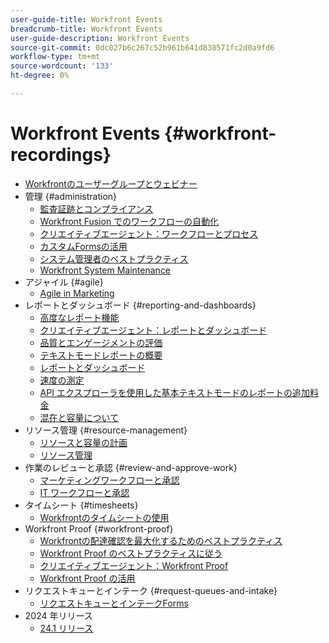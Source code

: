 ```yaml
---
user-guide-title: Workfront Events
breadcrumb-title: Workfront Events
user-guide-description: Workfront Events
source-git-commit: 0dc027b6c267c52b961b641d838571fc2d0a9fd6
workflow-type: tm+mt
source-wordcount: '133'
ht-degree: 0%

---
```



# Workfront Events {#workfront-recordings}

+ [Workfrontのユーザーグループとウェビナー](overview.md)
+ 管理 {#administration}
   + [監査証跡とコンプライアンス](user-groups/audit-trails-and-compliance.md)
   + [Workfront Fusion でのワークフローの自動化](user-groups/automating-workflows-with-workfront-fusion.md)
   + [クリエイティブエージェント：ワークフローとプロセス](user-groups/creative-agencies-workflows-and-process.md)
   + [カスタムFormsの活用](user-groups/leveraging-custom-forms.md)
   + [システム管理者のベストプラクティス](user-groups/system-admin-best-practices.md)
   + [Workfront System Maintenance](user-groups/workfront-system-maintenance.md)
+ アジャイル {#agile}
   + [Agile in Marketing](user-groups/agile-in-marketing.md)
+ レポートとダッシュボード {#reporting-and-dashboards}
   + [高度なレポート機能](user-groups/advanced-reporting.md)
   + [クリエイティブエージェント：レポートとダッシュボード](user-groups/creative-agencies-reporting-and-dashboards.md)
   + [品質とエンゲージメントの評価](webinars/gauging-quality-and-engagement.md)
   + [テキストモードレポートの概要](webinars/introduction-to-text-mode-reporting.md)
   + [レポートとダッシュボード](user-groups/reporting-and-dashboards.md)
   + [速度の測定](webinars/measuring-velocity.md)
   + [API エクスプローラを使用した基本テキストモードのレポートの追加料金](webinars/supercharge-basic-text-mode-reporting-using-the-api-explorer.md)
   + [混在と容量について](webinars/understanding-mix-and-capacity.md)
+ リソース管理 {#resource-management}
   + [リソースと容量の計画](user-groups/resource-and-capacity-planning.md)
   + [リソース管理](user-groups/resource-management.md)
+ 作業のレビューと承認 {#review-and-approve-work}
   + [マーケティングワークフローと承認](user-groups/marketing-workflows-and-approvals.md)
   + [IT ワークフローと承認](user-groups/it-workflows-and-approvals.md)
+ タイムシート {#timesheets}
   + [Workfrontのタイムシートの使用](user-groups/utilizing-timesheets-in-workfront.md)
+ Workfront Proof {#workfront-proof}
   + [Workfrontの配達確認を最大化するためのベストプラクティス](webinars/best-practices-to-maximize-workfront-proof.md)
   + [Workfront Proof のベストプラクティスに従う](webinars/follow-up-to-workfront-proof-best-practices.md)
   + [クリエイティブエージェント：Workfront Proof](user-groups/creative-agencies-workfront-proof.md)
   + [Workfront Proof の活用](user-groups/leveraging-workfront-proof.md)
+ リクエストキューとインテーク {#request-queues-and-intake}
   + [リクエストキューとインテークForms](user-groups/request-queues-and-intake-forms.md)
+ 2024 年リリース
   + [24.1 リリース](webinars/24-1-release-webinar.md)
